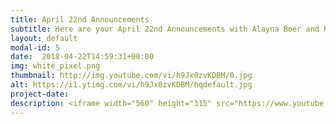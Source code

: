 ```yaml
---
title: April 22nd Announcements
subtitle: Here are your April 22nd Announcements with Alayna Boer and Richie Runnells!
layout: default
modal-id: 5 
date:  2018-04-22T14:59:31+00:00
img: white_pixel.png
thumbnail: http://img.youtube.com/vi/h9Jx0zvKDBM/0.jpg
alt: https://i1.ytimg.com/vi/h9Jx0zvKDBM/hqdefault.jpg
project-date: 
description: <iframe width="560" height="315" src="https://www.youtube.com/embed/h9Jx0zvKDBM" frameborder="0" allowfullscreen></iframe> 
---
```

